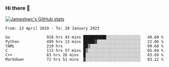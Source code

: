 ### Hi there 👋

[![Jameshwc's GitHub stats](https://github-readme-stats.vercel.app/api?username=jameshwc)](https://github.com/anuraghazra/github-readme-stats)

<!--START_SECTION:waka-->

```text
From: 13 April 2019 - To: 20 January 2023

Go                918 hrs 43 mins ██████████░░░░░░░░░░░░░░░   40.60 %
Python            499 hrs 13 mins █████▓░░░░░░░░░░░░░░░░░░░   22.06 %
YAML              219 hrs         ██▒░░░░░░░░░░░░░░░░░░░░░░   09.68 %
C                 113 hrs 57 mins █▒░░░░░░░░░░░░░░░░░░░░░░░   05.04 %
C++               83 hrs 26 mins  █░░░░░░░░░░░░░░░░░░░░░░░░   03.69 %
Markdown          72 hrs 51 mins  ▓░░░░░░░░░░░░░░░░░░░░░░░░   03.22 %
```

<!--END_SECTION:waka-->